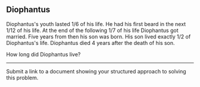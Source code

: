 ## Diophantus

Diophantus's youth lasted 1/6 of his life. He had his first beard in the next 1/12 of his life. At the end of the following 1/7 of his life Diophantus got married. Five years from then his son was born. His son lived exactly 1/2 of Diophantus's life. Diophantus died 4 years after the death of his son.

How long did Diophantus live?

---

Submit a link to a document showing your structured approach to solving this problem.
